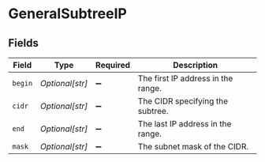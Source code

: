 # GeneralSubtreeIP


## Fields

| Field                              | Type                               | Required                           | Description                        |
| ---------------------------------- | ---------------------------------- | ---------------------------------- | ---------------------------------- |
| `begin`                            | *Optional[str]*                    | :heavy_minus_sign:                 | The first IP address in the range. |
| `cidr`                             | *Optional[str]*                    | :heavy_minus_sign:                 | The CIDR specifying the subtree.   |
| `end`                              | *Optional[str]*                    | :heavy_minus_sign:                 | The last IP address in the range.  |
| `mask`                             | *Optional[str]*                    | :heavy_minus_sign:                 | The subnet mask of the CIDR.       |